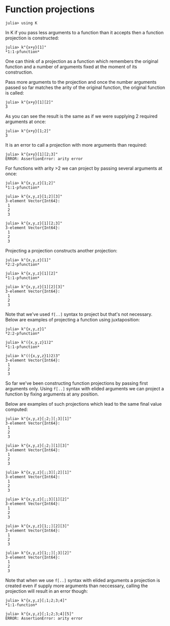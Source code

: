 # Function projections

    julia> using K

In K if you pass less arguments to a function than it accepts then a function
projection is constructed:

    julia> k"{x+y}[1]"
    *1:1-pfunction*

One can think of a projection as a function which remembers the original
function and a number of arguments fixed at the moment of its construction.

Pass more arguments to the projection and once the number arguments passed so
far matches the arity of the original function, the original function is called:

    julia> k"{x+y}[1][2]"
    3

As you can see the result is the same as if we were supplying 2 required
arguments at once:

    julia> k"{x+y}[1;2]"
    3

It is an error to call a projection with more arguments than required:

    julia> k"{x+y}[1][2;3]"
    ERROR: AssertionError: arity error

For functions with arity >2 we can project by passing several arguments at once:

    julia> k"{x,y,z}[1;2]"
    *1:1-pfunction*

    julia> k"{x,y,z}[1;2][3]"
    3-element Vector{Int64}:
     1
     2
     3

    julia> k"{x,y,z}[1][2;3]"
    3-element Vector{Int64}:
     1
     2
     3

Projecting a projection constructs another projection:

    julia> k"{x,y,z}[1]"
    *2:2-pfunction*

    julia> k"{x,y,z}[1][2]"
    *1:1-pfunction*

    julia> k"{x,y,z}[1][2][3]"
    3-element Vector{Int64}:
     1
     2
     3

Note that we've used `f[..]` syntax to project but that's not necessary. Below
are examples of projecting a function using juxtaposition:

    julia> k"{x,y,z}1"
    *2:2-pfunction*

    julia> k"({x,y,z}1)2"
    *1:1-pfunction*

    julia> k"(({x,y,z}1)2)3"
    3-element Vector{Int64}:
     1
     2
     3

So far we've been constructing function projections by passing first arguments
only. Using `f[..]` syntax with elided arguments we can project a function by
fixing arguments at any position.

Below are examples of such projections which lead to the same final value
computed:

    julia> k"{x,y,z}[;2;][;3][1]"
    3-element Vector{Int64}:
     1
     2
     3

    julia> k"{x,y,z}[;2;][1][3]"
    3-element Vector{Int64}:
     1
     2
     3

    julia> k"{x,y,z}[;;3][;2][1]"
    3-element Vector{Int64}:
     1
     2
     3

    julia> k"{x,y,z}[;;3][1][2]"
    3-element Vector{Int64}:
     1
     2
     3

    julia> k"{x,y,z}[1;;][2][3]"
    3-element Vector{Int64}:
     1
     2
     3

    julia> k"{x,y,z}[1;;][;3][2]"
    3-element Vector{Int64}:
     1
     2
     3

Note that when we use `f[..]` syntax with elided arguments a projection is
created even if supply more arguments than neccessary, calling the projection
will result in an error though:

    julia> k"{x,y,z}[;1;2;3;4]"
    *1:1-function*

    julia> k"{x,y,z}[;1;2;3;4][5]"
    ERROR: AssertionError: arity error
